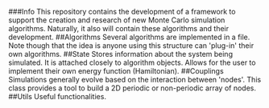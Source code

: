 ###Info
This repository contains the development of a framework to support the creation and research of new Monte Carlo simulation algorithms. Naturally, it also will contain these algorithms and their development.
##Algorithms
Several algorithms are implemented in a file. Note though that the idea is anyone using this structure can 'plug-in' their own algorithms.
##State
Stores information about the system being simulated. It is attached closely to algorithm objects. Allows for the user to implement their own energy function (Hamiltonian).
##Couplings
Simulations generally evolve based on the interaction between 'nodes'. This class provides a tool to build a 2D periodic or non-periodic array of nodes.
##Utils
Useful functionalities.
